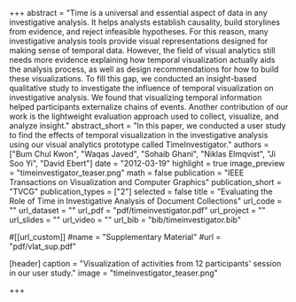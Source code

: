 +++
abstract = "Time is a universal and essential aspect of data in any investigative analysis. It helps analysts establish causality, build storylines from evidence, and reject infeasible hypotheses. For this reason, many investigative analysis tools provide visual representations designed for making sense of temporal data. However, the field of visual analytics still needs more evidence explaining how temporal visualization actually aids the analysis process, as well as design recommendations for how to build these visualizations. To fill this gap, we conducted an insight-based qualitative study to investigate the influence of temporal visualization on investigative analysis. We found that visualizing temporal information helped participants externalize chains of events. Another contribution of our work is the lightweight evaluation approach used to collect, visualize, and analyze insight."
abstract_short = "In this paper, we conducted a user study to find the effects of temporal visualization in the investigative analysis using our visual analytics prototype called TimeInvestigator."
authors = ["Bum Chul Kwon", "Waqas Javed", "Sohaib Ghani", "Niklas Elmqvist", "Ji Soo Yi", "David Ebert"]
date = "2012-03-19"
highlight = true
image_preview = "timeinvestigator_teaser.png"
math = false
publication = "IEEE Transactions on Visualization and Computer Graphics"
publication_short = "TVCG"
publication_types = ["2"]
selected = false
title = "Evaluating the Role of Time in Investigative Analysis of Document Collections"
url_code = ""
url_dataset = ""
url_pdf = "pdf/timeinvestigator.pdf"
url_project = ""
url_slides = ""
url_video = ""
url_bib = "bib/timeinvestigator.bib"

#[[url_custom]]
#name = "Supplementary Material"
#url = "pdf/vlat_sup.pdf"

[header]
  caption = "Visualization of activities from 12 participants' session in our user study."
  image = "timeinvestigator_teaser.png"

+++

